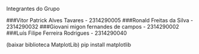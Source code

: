 Integrantes do Grupo


 ###Vitor Patrick Alves Tavares - 2314290005
 ###Ronald Freitas da Silva - 2314290032
 ###Giovani migon fernandes de campos - 2314290002
 ###Luís Filipe Ferreira Rodrigues - 2314290040

(baixar biblioteca MatplotLib) 
pip install matplotlib
